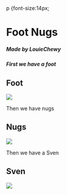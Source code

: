 <!DOCTYPE>
<HTML>
</HTML>
<title> Foot Nugs</title>
<Head>
p {font-size:14px;
</head>
<body> 
<h1>Foot Nugs</h1>
<h5>Made by LouieChewy<h5>
  <p>First we have a foot</p>
<h2>Foot</h2>
<img src="https://upload.wikimedia.org/wikipedia/commons/thumb/9/93/Human_male_foot.jpg/1280px-Human_male_foot.jpg">
  <p>Then we have nugs</p>
<h2>Nugs</h2>
<img src="https://upload.wikimedia.org/wikipedia/commons/thumb/d/d0/McDonalds-Chicken-McNuggets.jpg/1920px-McDonalds-Chicken-McNuggets.jpg">
  <p>Then we have a Sven</p>
<h2>Sven</h2>
<img src="https://vignette.wikia.nocookie.net/pewdiepie/images/e/ef/Sven-mc.png/revision/latest/top-crop/width/360/height/450?cb=20190922220753">


</body>
</html>
